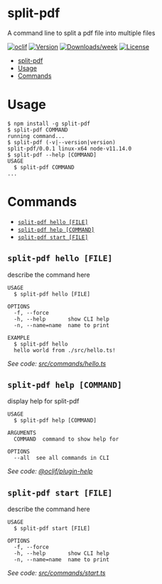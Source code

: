 # split-pdf

A command line to split a pdf file into multiple files

[![oclif](https://img.shields.io/badge/cli-oclif-brightgreen.svg)](https://oclif.io)
[![Version](https://img.shields.io/npm/v/split-pdf.svg)](https://npmjs.org/package/split-pdf)
[![Downloads/week](https://img.shields.io/npm/dw/split-pdf.svg)](https://npmjs.org/package/split-pdf)
[![License](https://img.shields.io/npm/l/split-pdf.svg)](https://github.com/mmogib/split-pdf/blob/master/package.json)

<!-- toc -->
* [split-pdf](#split-pdf)
* [Usage](#usage)
* [Commands](#commands)
<!-- tocstop -->

# Usage

<!-- usage -->
```sh-session
$ npm install -g split-pdf
$ split-pdf COMMAND
running command...
$ split-pdf (-v|--version|version)
split-pdf/0.0.1 linux-x64 node-v11.14.0
$ split-pdf --help [COMMAND]
USAGE
  $ split-pdf COMMAND
...
```
<!-- usagestop -->

# Commands

<!-- commands -->
* [`split-pdf hello [FILE]`](#split-pdf-hello-file)
* [`split-pdf help [COMMAND]`](#split-pdf-help-command)
* [`split-pdf start [FILE]`](#split-pdf-start-file)

## `split-pdf hello [FILE]`

describe the command here

```
USAGE
  $ split-pdf hello [FILE]

OPTIONS
  -f, --force
  -h, --help       show CLI help
  -n, --name=name  name to print

EXAMPLE
  $ split-pdf hello
  hello world from ./src/hello.ts!
```

_See code: [src/commands/hello.ts](https://github.com/mmogib/split-pdf/blob/v0.0.1/src/commands/hello.ts)_

## `split-pdf help [COMMAND]`

display help for split-pdf

```
USAGE
  $ split-pdf help [COMMAND]

ARGUMENTS
  COMMAND  command to show help for

OPTIONS
  --all  see all commands in CLI
```

_See code: [@oclif/plugin-help](https://github.com/oclif/plugin-help/blob/v2.2.1/src/commands/help.ts)_

## `split-pdf start [FILE]`

describe the command here

```
USAGE
  $ split-pdf start [FILE]

OPTIONS
  -f, --force
  -h, --help       show CLI help
  -n, --name=name  name to print
```

_See code: [src/commands/start.ts](https://github.com/mmogib/split-pdf/blob/v0.0.1/src/commands/start.ts)_
<!-- commandsstop -->

